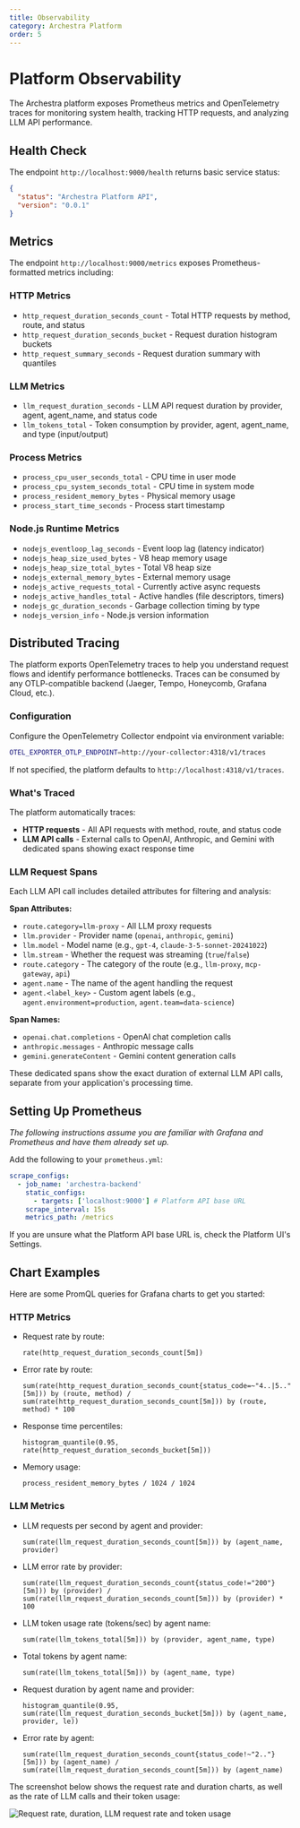 ```yaml
---
title: Observability
category: Archestra Platform
order: 5
---
```


# Platform Observability

The Archestra platform exposes Prometheus metrics and OpenTelemetry traces for monitoring system health, tracking HTTP requests, and analyzing LLM API performance.

## Health Check

The endpoint `http://localhost:9000/health` returns basic service status:

```json
{
  "status": "Archestra Platform API",
  "version": "0.0.1"
}
```

## Metrics

The endpoint `http://localhost:9000/metrics` exposes Prometheus-formatted metrics including:

### HTTP Metrics

- `http_request_duration_seconds_count` - Total HTTP requests by method, route, and status
- `http_request_duration_seconds_bucket` - Request duration histogram buckets
- `http_request_summary_seconds` - Request duration summary with quantiles

### LLM Metrics

- `llm_request_duration_seconds` - LLM API request duration by provider, agent, agent_name, and status code
- `llm_tokens_total` - Token consumption by provider, agent, agent_name, and type (input/output)

### Process Metrics

- `process_cpu_user_seconds_total` - CPU time in user mode
- `process_cpu_system_seconds_total` - CPU time in system mode
- `process_resident_memory_bytes` - Physical memory usage
- `process_start_time_seconds` - Process start timestamp

### Node.js Runtime Metrics

- `nodejs_eventloop_lag_seconds` - Event loop lag (latency indicator)
- `nodejs_heap_size_used_bytes` - V8 heap memory usage
- `nodejs_heap_size_total_bytes` - Total V8 heap size
- `nodejs_external_memory_bytes` - External memory usage
- `nodejs_active_requests_total` - Currently active async requests
- `nodejs_active_handles_total` - Active handles (file descriptors, timers)
- `nodejs_gc_duration_seconds` - Garbage collection timing by type
- `nodejs_version_info` - Node.js version information

## Distributed Tracing

The platform exports OpenTelemetry traces to help you understand request flows and identify performance bottlenecks. Traces can be consumed by any OTLP-compatible backend (Jaeger, Tempo, Honeycomb, Grafana Cloud, etc.).

### Configuration

Configure the OpenTelemetry Collector endpoint via environment variable:

```bash
OTEL_EXPORTER_OTLP_ENDPOINT=http://your-collector:4318/v1/traces
```

If not specified, the platform defaults to `http://localhost:4318/v1/traces`.

### What's Traced

The platform automatically traces:

- **HTTP requests** - All API requests with method, route, and status code
- **LLM API calls** - External calls to OpenAI, Anthropic, and Gemini with dedicated spans showing exact response time

### LLM Request Spans

Each LLM API call includes detailed attributes for filtering and analysis:

**Span Attributes:**

- `route.category=llm-proxy` - All LLM proxy requests
- `llm.provider` - Provider name (`openai`, `anthropic`, `gemini`)
- `llm.model` - Model name (e.g., `gpt-4`, `claude-3-5-sonnet-20241022`)
- `llm.stream` - Whether the request was streaming (`true`/`false`)
- `route.category` - The category of the route (e.g., `llm-proxy`, `mcp-gateway`, `api`)
- `agent.name` - The name of the agent handling the request
- `agent.<label_key>` - Custom agent labels (e.g., `agent.environment=production`, `agent.team=data-science`)

**Span Names:**

- `openai.chat.completions` - OpenAI chat completion calls
- `anthropic.messages` - Anthropic message calls
- `gemini.generateContent` - Gemini content generation calls

These dedicated spans show the exact duration of external LLM API calls, separate from your application's processing time.

## Setting Up Prometheus

_The following instructions assume you are familiar with Grafana and Prometheus and have them already set up._

Add the following to your `prometheus.yml`:

```yaml
scrape_configs:
  - job_name: 'archestra-backend'
    static_configs:
      - targets: ['localhost:9000'] # Platform API base URL
    scrape_interval: 15s
    metrics_path: /metrics
```

If you are unsure what the Platform API base URL is, check the Platform UI's Settings.

## Chart Examples

Here are some PromQL queries for Grafana charts to get you started:

### HTTP Metrics

- Request rate by route:

  ```promql
  rate(http_request_duration_seconds_count[5m])
  ```

- Error rate by route:
  ```promql
  sum(rate(http_request_duration_seconds_count{status_code=~"4..|5.."}[5m])) by (route, method) / sum(rate(http_request_duration_seconds_count[5m])) by (route, method) * 100
  ```
- Response time percentiles:
  ```promql
  histogram_quantile(0.95, rate(http_request_duration_seconds_bucket[5m]))
  ```
- Memory usage:
  ```promql
  process_resident_memory_bytes / 1024 / 1024
  ```

### LLM Metrics

- LLM requests per second by agent and provider:

  ```promql
  sum(rate(llm_request_duration_seconds_count[5m])) by (agent_name, provider)
  ```

- LLM error rate by provider:

  ```promql
  sum(rate(llm_request_duration_seconds_count{status_code!="200"}[5m])) by (provider) / sum(rate(llm_request_duration_seconds_count[5m])) by (provider) * 100
  ```

- LLM token usage rate (tokens/sec) by agent name:

  ```promql
  sum(rate(llm_tokens_total[5m])) by (provider, agent_name, type)
  ```

- Total tokens by agent name:

  ```promql
  sum(rate(llm_tokens_total[5m])) by (agent_name, type)
  ```

- Request duration by agent name and provider:

  ```promql
  histogram_quantile(0.95, sum(rate(llm_request_duration_seconds_bucket[5m])) by (agent_name, provider, le))
  ```

- Error rate by agent:

  ```promql
  sum(rate(llm_request_duration_seconds_count{status_code!~"2.."}[5m])) by (agent_name) / sum(rate(llm_request_duration_seconds_count[5m])) by (agent_name)
  ```

The screenshot below shows the request rate and duration charts, as well as the rate of LLM calls and their token usage:

![Request rate, duration, LLM request rate and token usage](/docs/platfrom/observability-1.png)
